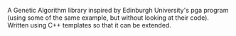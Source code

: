 A Genetic Algorithm library inspired by Edinburgh University's pga program (using some of the same example, but without looking at their code). Written using C++ templates so that it can be extended.